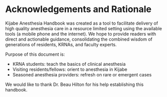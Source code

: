 # Acknowledgements and Rationale

Kijabe Anesthesia Handbook was created as a tool to facilitate delivery of high 
quality anesthesia care in a resource limited setting using the available tools 
(a mobile phone and the internet). We hope to provide readers with direct
and actionable guidance, consolidating the combined wisdom of
generations of residents, KRNAs, and faculty experts.

Purpose of this document is:
- KRNA students: teach the basics of clinical anesthesia 
- Visiting residents/fellows: orient to anesthesia in Kijabe
- Seasoned anesthesia providers: refresh on rare or emergent cases

We would like to thank Dr. Beau Hilton for his help establishing this handbook.